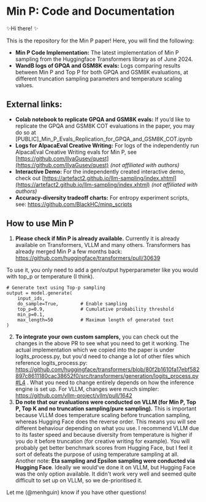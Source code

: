 # Min P: Code and Documentation
✨Hi there! ✨

This is the repository for the Min P paper! Here, you will find the following:
- **Min P Code Implementation:** The latest implementation of Min P sampling from the Huggingface Transformers library as of June 2024.
- **WandB logs of GPQA and GSM8K evals:** Logs comparing results between Min P and Top P for both GPQA and GSM8K evaluations, at different truncation sampling parameters and temperature scaling values.

## External links:
- **Colab notebook to replicate GPQA and GSM8K evals:** If you’d like to replicate the GPQA and GSM8K COT evaluations in the paper, you may do so at [PUBLIC]_Min_P_Evals_Replication_for_GPQA_and_GSM8K_COT.ipynb
- **Logs for AlpacaEval Creative Writing:** For logs of the independently run AlpacaEval Creative Writing evals for Min P, see [https://github.com/IlyaGusev/quest](https://github.com/IlyaGusev/quest) _(not affiliated with authors)_
- **Interactive Demo:** For the independently created interactive demo, check out [https://artefact2.github.io/llm-sampling/index.xhtml](https://artefact2.github.io/llm-sampling/index.xhtml) _(not affiliated with authors)_
- **Accuracy-diversity tradeoff charts:** For entropy experiment scripts, see: https://github.com/BlackHC/minp_scripts

## How to use Min P

1. **Please check if Min P is already available.** Currently it is already available on Transformers, VLLM and many others. Transformers has already merged Min P a few months back: https://github.com/huggingface/transformers/pull/30639

To use it, you only need to add a gen/output hyperparameter like you would with top_p or temperature (I think).

```
# Generate text using Top-p sampling
output = model.generate(
    input_ids,
    do_sample=True,        # Enable sampling
    top_p=0.9,             # Cumulative probability threshold
    min_p=0.1,
    max_length=50          # Maximum length of generated text
)
```

2. **To integrate your own custom samplers,** you can check out the changes in the above PR to see what you need to get it working. The actual implementation which we copied into the paper is under logits_process.py, but you'd need to change a lot of other files which reference logits_process.py: https://github.com/huggingface/transformers/blob/80f2b1610fa17ebf582897c8611180cac38652f0/src/transformers/generation/logits_process.py#L4 . What you need to change entirely depends on how the inference engine is set up. For VLLM, changes were much simpler: https://github.com/vllm-project/vllm/pull/1642
3. **Do note that our evaluations were conducted on VLLM (for Min P, Top P, Top K and no truncation sampling/pure sampling).** This is important because VLLM does temperature scaling before truncation sampling, whereas Hugging Face does the reverse order. This means you will see different behaviour depending on what you use. I recommend VLLM due to its faster speed and because diversity from temperature is higher if you do it before truncation (for creative writing for example). You will probably get better benchmark scores from Hugging Face, but I feel it sort of defeats the purpose of using temperature sampling at all. Another note: **Eta sampling and Epsilon sampling were conducted via Hugging Face**. Ideally we would've done it on VLLM, but Hugging Face was the only option available. It didn't work very well and seemed quite difficult to set up on VLLM, so we de-prioritised it.

Let me (@menhguin) know if you have other questions!

